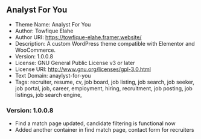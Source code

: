 ## Analyst For You

- Theme Name: Analyst For You
- Author: Towfique Elahe
- Author URI: https://towfique-elahe.framer.website/
- Description: A custom WordPress theme compatible with Elementor and WooCommerce.
- Version: 1.0.0.8
- License: GNU General Public License v3 or later
- License URI: http://www.gnu.org/licenses/gpl-3.0.html
- Text Domain: anaylyst-for-you
- Tags: recruiter, resume, cv, job board, job listing, job search, job seeker, job portal, job, career, employment, hiring, recruitment, job posting, job listings, job search engine,

### Version: 1.0.0.8

- Find a match page updated, candidate filtering is functional now
- Added another container in find match page, contact form for recruiters
